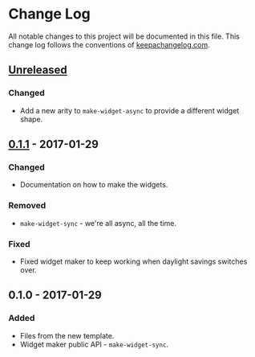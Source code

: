 # Change Log
All notable changes to this project will be documented in this file. This change log follows the conventions of [keepachangelog.com](http://keepachangelog.com/).

## [Unreleased]
### Changed
- Add a new arity to `make-widget-async` to provide a different widget shape.

## [0.1.1] - 2017-01-29
### Changed
- Documentation on how to make the widgets.

### Removed
- `make-widget-sync` - we're all async, all the time.

### Fixed
- Fixed widget maker to keep working when daylight savings switches over.

## 0.1.0 - 2017-01-29
### Added
- Files from the new template.
- Widget maker public API - `make-widget-sync`.

[Unreleased]: https://github.com/your-name/caius/compare/0.1.1...HEAD
[0.1.1]: https://github.com/your-name/caius/compare/0.1.0...0.1.1
